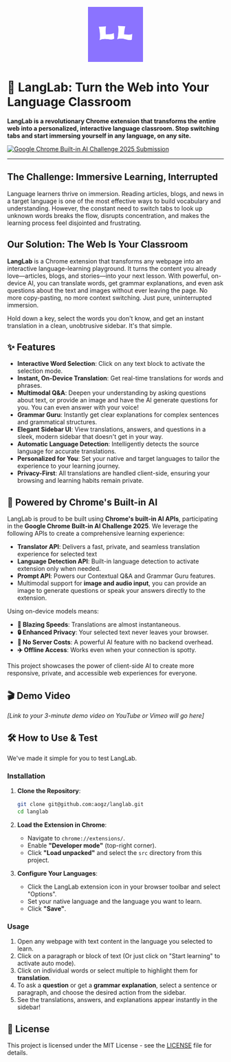 <p align="center">
  <img src="src/assets/icon.png" alt="LangLab Icon" width="128">
</p>

# 🚀 LangLab: Turn the Web into Your Language Classroom

**LangLab is a revolutionary Chrome extension that transforms the entire web into a personalized, interactive language classroom. Stop switching tabs and start immersing yourself in any language, on any site.**

[![Google Chrome Built-in AI Challenge 2025 Submission](https://img.shields.io/badge/Google%20Chrome%20AI%20Challenge-2025-blueviolet)](https://googlechromeai2025.devpost.com/)

---

## The Challenge: Immersive Learning, Interrupted

Language learners thrive on immersion. Reading articles, blogs, and news in a target language is one of the most effective ways to build vocabulary and understanding. However, the constant need to switch tabs to look up unknown words breaks the flow, disrupts concentration, and makes the learning process feel disjointed and frustrating.

## Our Solution: The Web Is Your Classroom

**LangLab** is a Chrome extension that transforms any webpage into an interactive language-learning playground. It turns the content you already love—articles, blogs, and stories—into your next lesson. With powerful, on-device AI, you can translate words, get grammar explanations, and even ask questions about the text and images without ever leaving the page. No more copy-pasting, no more context switching. Just pure, uninterrupted immersion.

Hold down a key, select the words you don't know, and get an instant translation in a clean, unobtrusive sidebar. It's that simple.

## ✨ Features

-   **Interactive Word Selection**: Click on any text block to activate the selection mode.
-   **Instant, On-Device Translation**: Get real-time translations for words and phrases.
-   **Multimodal Q&A**: Deepen your understanding by asking questions about text, or provide an image and have the AI generate questions for you. You can even answer with your voice!
-   **Grammar Guru**: Instantly get clear explanations for complex sentences and grammatical structures.
-   **Elegant Sidebar UI**: View translations, answers, and questions in a sleek, modern sidebar that doesn't get in your way.
-   **Automatic Language Detection**: Intelligently detects the source language for accurate translations.
-   **Personalized for You**: Set your native and target languages to tailor the experience to your learning journey.
-   **Privacy-First**: All translations are handled client-side, ensuring your browsing and learning habits remain private.

## 🧠 Powered by Chrome's Built-in AI

LangLab is proud to be built using **Chrome's built-in AI APIs**, participating in the **Google Chrome Built-in AI Challenge 2025**. We leverage the following APIs to create a comprehensive learning experience:

-   **Translator API**: Delivers a fast, private, and seamless translation experience for selected text
- **Language Detection API**: Built-in language detection to activate extension only when needed.
-   **Prompt API**: Powers our Contextual Q&A and Grammar Guru features. 
   - Multimodal support for **image and audio input**, you can provide an image to generate questions or speak your answers directly to the extension.

Using on-device models means:
-   **🚀 Blazing Speeds**: Translations are almost instantaneous.
-   **🔒 Enhanced Privacy**: Your selected text never leaves your browser.
-   **💸 No Server Costs**: A powerful AI feature with no backend overhead.
-   **✈️ Offline Access**: Works even when your connection is spotty.

This project showcases the power of client-side AI to create more responsive, private, and accessible web experiences for everyone.

## 🎬 Demo Video

*[Link to your 3-minute demo video on YouTube or Vimeo will go here]*

## 🛠️ How to Use & Test

We've made it simple for you to test LangLab.

### Installation

1.  **Clone the Repository**:
    ```bash
    git clone git@github.com:aogz/langlab.git
    cd langlab
    ```
2.  **Load the Extension in Chrome**:
    -   Navigate to `chrome://extensions/`.
    -   Enable **"Developer mode"** (top-right corner).
    -   Click **"Load unpacked"** and select the `src` directory from this project.

3.  **Configure Your Languages**:
    -   Click the LangLab extension icon in your browser toolbar and select "Options".
    -   Set your native language and the language you want to learn.
    -   Click **"Save"**.

### Usage

1.  Open any webpage with text content in the language you selected to learn.
2.  Click on a paragraph or block of text (Or just click on "Start learning" to activate auto mode).
3.  Click on individual words or select multiple to highlight them for **translation**.
4.  To ask a **question** or get a **grammar explanation**, select a sentence or paragraph, and choose the desired action from the sidebar.
5.  See the translations, answers, and explanations appear instantly in the sidebar!

## 📜 License

This project is licensed under the MIT License - see the [LICENSE](LICENSE) file for details.
